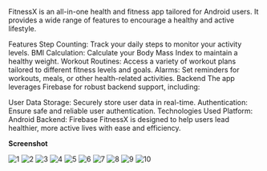 FitnessX is an all-in-one health and fitness app tailored for Android users. It provides a wide range of features to encourage a healthy and active lifestyle.

Features
Step Counting: Track your daily steps to monitor your activity levels.
BMI Calculation: Calculate your Body Mass Index to maintain a healthy weight.
Workout Routines: Access a variety of workout plans tailored to different fitness levels and goals.
Alarms: Set reminders for workouts, meals, or other health-related activities.
Backend
The app leverages Firebase for robust backend support, including:

User Data Storage: Securely store user data in real-time.
Authentication: Ensure safe and reliable user authentication.
Technologies Used
Platform: Android
Backend: Firebase
FitnessX is designed to help users lead healthier, more active lives with ease and efficiency.

**Screenshot**

![1](https://github.com/ZainNafees/FitnessX/assets/118672184/47ddb9ad-2de1-435f-a08a-df6117c0220a)
![2](https://github.com/ZainNafees/FitnessX/assets/118672184/6266c0fd-b363-4ef3-a85f-2b198f8b3e1b)
![3](https://github.com/ZainNafees/FitnessX/assets/118672184/9f9373f7-adae-468d-8d06-6e90b0db57db)
![4](https://github.com/ZainNafees/FitnessX/assets/118672184/59532cb7-27f3-4c74-a0a3-f40cebfb5656)
![5](https://github.com/ZainNafees/FitnessX/assets/118672184/e3da3828-662e-43d3-8f86-02c2328807a6)
![6](https://github.com/ZainNafees/FitnessX/assets/118672184/53696542-a554-4e6e-81e8-f2edf949c44e)
![7](https://github.com/ZainNafees/FitnessX/assets/118672184/6e54a0d8-0179-4745-bb39-a0180a1affe1)
![8](https://github.com/ZainNafees/FitnessX/assets/118672184/7391ce5b-c0c1-4812-aac7-e821a4807abe)
![9](https://github.com/ZainNafees/FitnessX/assets/118672184/d36fc1ac-35ee-4f11-bd7e-590fade2743a)
![10](https://github.com/ZainNafees/FitnessX/assets/118672184/d670d53d-fd70-477a-9dde-b07ab70310af)

